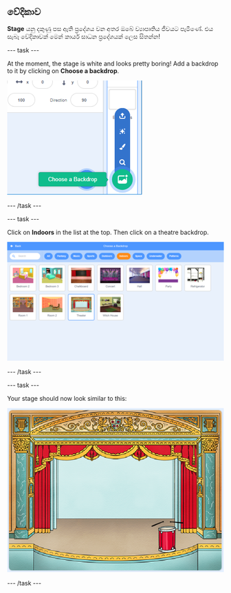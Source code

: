 ## වේදිකාව

**Stage** යනු දකුණු පස ඇති ප්‍රදේශය වන අතර ඔබේ ව්‍යාපෘතිය ජීවයට පැමිණේ. එය සැබෑ වේදිකාවක් මෙන් කාර්ය සාධන ප්‍රදේශයක් ලෙස සිතන්න!

\--- task \---

At the moment, the stage is white and looks pretty boring! Add a backdrop to it by clicking on **Choose a backdrop**.

![screenshot](images/band-stage-choose.png)

\--- /task \---

\--- task \---

Click on **Indoors** in the list at the top. Then click on a theatre backdrop.

![screenshot](images/band-backdrop.png)

\--- /task \---

\--- task \---

Your stage should now look similar to this:

![screenshot](images/band-stage.png)

\--- /task \---